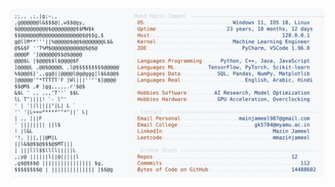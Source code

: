 <picture>
  <source srcset="https://raw.githubusercontent.com/mmazinjameel/mmazinjameel/main/dark_mode.svg?v=1758096838" media="(prefers-color-scheme: dark)">
  <img src="https://raw.githubusercontent.com/mmazinjameel/mmazinjameel/main/light_mode.svg?v=1758096838">
</picture>

